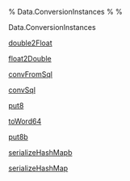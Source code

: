 % Data.ConversionInstances
% 
% 

Data.ConversionInstances

[double2Float](Data-ConversionInstances.html#v:double2Float)

[float2Double](Data-ConversionInstances.html#v:float2Double)

[convFromSql](Data-ConversionInstances.html#v:convFromSql)

[convSql](Data-ConversionInstances.html#v:convSql)

[put8](Data-ConversionInstances.html#v:put8)

[toWord64](Data-ConversionInstances.html#v:toWord64)

[put8b](Data-ConversionInstances.html#v:put8b)

[serializeHashMapb](Data-ConversionInstances.html#v:serializeHashMapb)

[serializeHashMap](Data-ConversionInstances.html#v:serializeHashMap)
